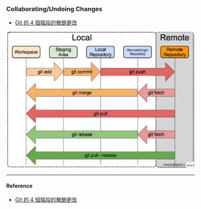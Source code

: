 ### Collaborating/Undoing Changes
- [Git 的 4 個階段的撤銷更改](https://tw.wxwenku.com/d/104322889)

![](/assets/git-version.jpg)

----
#### Reference
- [Git 的 4 個階段的撤銷更改](https://tw.wxwenku.com/d/104322889)